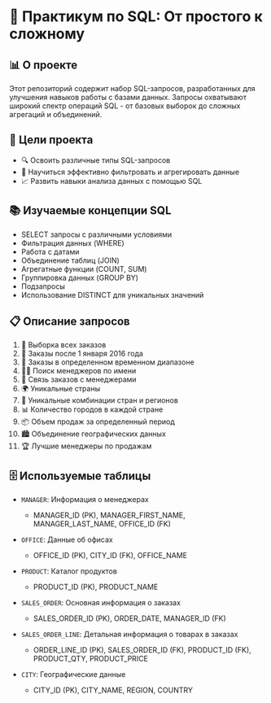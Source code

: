# 🚀 Практикум по SQL: От простого к сложному

## 📊 О проекте

Этот репозиторий содержит набор SQL-запросов, разработанных для улучшения навыков работы с базами данных. Запросы охватывают широкий спектр операций SQL - от базовых выборок до сложных агрегаций и объединений.

## 🎯 Цели проекта

- 🔍 Освоить различные типы SQL-запросов
- 🧠 Научиться эффективно фильтровать и агрегировать данные
- 📈 Развить навыки анализа данных с помощью SQL

## 📚 Изучаемые концепции SQL

- SELECT запросы с различными условиями
- Фильтрация данных (WHERE)
- Работа с датами
- Объединение таблиц (JOIN)
- Агрегатные функции (COUNT, SUM)
- Группировка данных (GROUP BY)
- Подзапросы
- Использование DISTINCT для уникальных значений

## 📋 Описание запросов

1. 🛒 Выборка всех заказов
2. 📅 Заказы после 1 января 2016 года
3. 📆 Заказы в определенном временном диапазоне
4. 👨‍💼 Поиск менеджеров по имени
5. 🔗 Связь заказов с менеджерами
6. 🌍 Уникальные страны
7. 🌆 Уникальные комбинации стран и регионов
8. 📊 Количество городов в каждой стране
9. 📦 Объем продаж за определенный период
10. 🏙️ Объединение географических данных
11. 🏆 Лучшие менеджеры по продажам

## 🗄️ Используемые таблицы

- `MANAGER`: Информация о менеджерах
  - MANAGER_ID (PK), MANAGER_FIRST_NAME, MANAGER_LAST_NAME, OFFICE_ID (FK)

- `OFFICE`: Данные об офисах
  - OFFICE_ID (PK), CITY_ID (FK), OFFICE_NAME

- `PRODUCT`: Каталог продуктов
  - PRODUCT_ID (PK), PRODUCT_NAME

- `SALES_ORDER`: Основная информация о заказах
  - SALES_ORDER_ID (PK), ORDER_DATE, MANAGER_ID (FK)

- `SALES_ORDER_LINE`: Детальная информация о товарах в заказах
  - ORDER_LINE_ID (PK), SALES_ORDER_ID (FK), PRODUCT_ID (FK), PRODUCT_QTY, PRODUCT_PRICE

- `CITY`: Географические данные
  - CITY_ID (PK), CITY_NAME, REGION, COUNTRY
